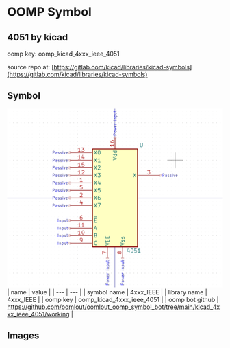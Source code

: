 # OOMP Symbol  
## 4051  by kicad  
  
oomp key: oomp_kicad_4xxx_ieee_4051  
  
source repo at: [https://gitlab.com/kicad/libraries/kicad-symbols](https://gitlab.com/kicad/libraries/kicad-symbols)  
## Symbol  
  
[![working.png](working_600.png)](working.png)  
| name | value | 
| --- | --- | 
| symbol name | 4xxx_IEEE | 
| library name | 4xxx_IEEE | 
| oomp key | oomp_kicad_4xxx_ieee_4051 | 
| oomp bot github | https://github.com/oomlout/oomlout_oomp_symbol_bot/tree/main/kicad_4xxx_ieee_4051/working | 
## Images  
